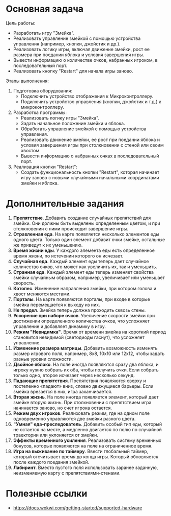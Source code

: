 # Основная задача

Цель работы:
- Разработать игру "Змейка".
- Реализовать управление змейкой с помощью устройства управления (например, кнопки, джойстик и др.).
- Реализовать логику игры, включая движение змейки, рост ее размера при поедании яблока и условия завершения игры.
- Вывести информацию о количестве очков, набранных игроком, в последовательный порт.
- Реализовать кнопку "Restart" для начала игры заново.

Этапы выполнения:
1. Подготовка оборудования:    
    -  Подключить устройство отображения к Микроконтроллеру.
    - Подключить устройство управления (кнопки, джойстик и т.д.) к микроконтроллеру.
2. Разработка программы:
    - Реализовать логику игры "Змейка".
    - Задать начальное положение змейки и яблока.
    - Обработать управление змейкой с помощью устройства управления.
    - Реализовать движение змейки, ее рост при поедании яблока и условия завершения игры при столкновении с стеной или своим хвостом.
    - Вывести информацию о набранных очках в последовательный порт.
3. Реализация кнопки "Restart":
    - Создать функциональность кнопки "Restart", которая начинает игру заново с новыми случайными начальными координатами змейки и яблока.

# Дополнительные задания

1. **Препятствие**. Добавить создание случайных препятствий для змейки. Они должны быть выделены определенным цветом, и при столкновении с ними происходит завершение игры.
2. **Отравленная еда**. На карте появляется несколько элементов еды одного цвета. Только один элемент добавит очки змейке, остальные же приведут к их уменьшению.
3. **Время жизни еды**. У каждого элемента еды есть определенное время жизни, по истечении которого он исчезает.
4. **Случайная еда**. Каждый элемент еды теперь дает случайное количество очков, что может как увеличить их, так и уменьшить.
5. **Странная еда**. Каждый элемент еды теперь изменяет свойства змейки случайным образом, например, увеличивает или уменьшает скорость.
6. **Котопес**. Изменение направления змейки, при котором голова и хвост меняются местами.
7. **Порталы**. На карте появляются порталы, при входе в которые змейка перемещается к выходу из них.
8. **Не предел**. Змейка теперь должна проходить сквозь стены.
9. **Ускорение при наборе очков**. Увеличение скорости змейки при достижении определенного количества очков, что усложняет управление и добавляет динамику в игру.
10. **Режим "Невидимка"**. Время от времени змейка на короткий период становится невидимой (светодиоды гаснут), что усложняет управление.
11. **Изменение размера матрицы**. Добавить возможность изменять размер игрового поля, например, 8x8, 10x10 или 12x12, чтобы задать разные уровни сложности.
12. **Двойное яблоко**. На поле иногда появляются сразу два яблока, и игроку нужно собрать их оба, чтобы получить очки. Если собрать только одно, второе исчезает через несколько секунд.
13. **Падающие препятствия**. Препятствия появляются сверху и постепенно «падают» вниз, словно движущиеся барьеры. Если змейка врезается в них, игра заканчивается.
14. **Вторая жизнь**. На поле иногда появляется элемент, который дает змейке вторую жизнь. При столкновении с препятствием игра начинается заново, но счет игрока остается.
15. **Режим двух игроков**. Реализовать режим, где на одном поле одновременно управляются две змейки разного цвета.
16. **"Умная" еда-преследователь**. Добавить особый тип еды, который не остается на месте, а медленно двигается по полю по случайной траектории или уклоняется от змейки.
17. **Эффекты временного усиления**. Реализовать систему временных бонусов, которые появляются на поле на ограниченное время.
18. **Игра на выживание по таймеру**. Ввести глобальный таймер, который отсчитывает время до конца игры. Который обновляется после каждого поедания змейкой.
19. **Лабиринт**. Вместо пустого поля использовать заранее заданную, неизменяемую карту с препятствиями-стенами.
# Полезные ссылки

- https://docs.wokwi.com/getting-started/supported-hardware
